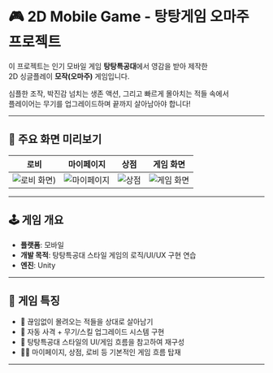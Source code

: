 # 🎮 2D Mobile Game - 탕탕게임 오마주 프로젝트

이 프로젝트는 인기 모바일 게임 **탕탕특공대**에서 영감을 받아 제작한  
2D 싱글플레이 **모작(오마주)** 게임입니다.

심플한 조작, 박진감 넘치는 생존 액션, 그리고 빠르게 몰아치는 적들 속에서  
플레이어는 무기를 업그레이드하며 끝까지 살아남아야 합니다!

---

## 📱 주요 화면 미리보기

| 로비 | 마이페이지 | 상점 | 게임 화면 |
|:--:|:--:|:--:|:--:|
| ![로비 화면](Documents/IMG_5818.gif)) | ![마이페이지](Documents/IMG_5821.gif) | ![상점](Documents/IMG_5820.gif) | ![게임 화면](Documents/IMG_5862.gif) |

---

## 🕹️ 게임 개요
  
- **플랫폼**: 모바일
- **개발 목적**: 탕탕특공대 스타일 게임의 로직/UI/UX 구현 연습  
- **엔진**: Unity
  
---

## 🎯 게임 특징

- 👾 끊임없이 몰려오는 적들을 상대로 살아남기
- 🔫 자동 사격 + 무기/스킬 업그레이드 시스템 구현
- 🧩 탕탕특공대 스타일의 UI/게임 흐름을 참고하여 재구성
- 🧍‍♂️ 마이페이지, 상점, 로비 등 기본적인 게임 흐름 탑재

---

